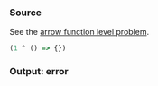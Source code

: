 ### Source
See the [arrow function level problem](../../../../parser/docs/arrow-function-level-problem.md).

```js
(1 ^ () => {})
```

### Output: error
